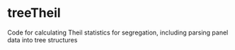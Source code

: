 # treeTheil
Code for calculating Theil statistics for segregation, including parsing panel data into tree structures
